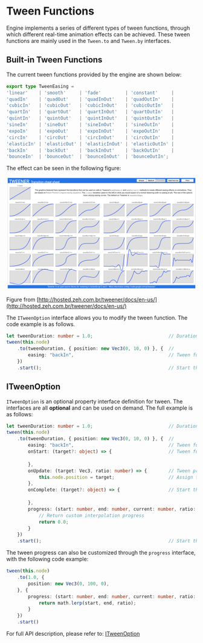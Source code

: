 # Tween Functions

Engine implements a series of different types of tween functions, through which different real-time animation effects can be achieved. These tween functions are mainly used in the `Tween.to` and `Tween.by` interfaces.

## Built-in Tween Functions

The current tween functions provided by the engine are shown below:

```ts
export type TweenEasing =
'linear'    | 'smooth'     | 'fade'         | 'constant'     |
'quadIn'    | 'quadOut'    | 'quadInOut'    | 'quadOutIn'    |
'cubicIn'   | 'cubicOut'   | 'cubicInOut'   | 'cubicOutIn'   |
'quartIn'   | 'quartOut'   | 'quartInOut'   | 'quartOutIn'   | 
'quintIn'   | 'quintOut'   | 'quintInOut'   | 'quintOutIn'   |
'sineIn'    | 'sineOut'    | 'sineInOut'    | 'sineOutIn'    |
'expoIn'    | 'expoOut'    | 'expoInOut'    | 'expoOutIn'    |
'circIn'    | 'circOut'    | 'circInOut'    | 'circOutIn'    |
'elasticIn' | 'elasticOut' | 'elasticInOut' | 'elasticOutIn' |
'backIn'    | 'backOut'    | 'backInOut'    | 'backOutIn'    |
'bounceIn'  | 'bounceOut'  | 'bounceInOut'  | 'bounceOutIn';
```

The effect can be seen in the following figure:

![tweener](img/tweener.png)

Figure from [http://hosted.zeh.com.br/tweener/docs/en-us/](http://hosted.zeh.com.br/tweener/docs/en-us/)

The `ITweenOption` interface allows you to modify the tween function. The code example is as follows.

```ts
let tweenDuration: number = 1.0;                            // Duration of the tween
tween(this.node)
    .to(tweenDuration, { position: new Vec3(0, 10, 0) }, {  // 
        easing: "backIn",                                   // Tween function
    })
    .start();                                               // Start the tween
```

## ITweenOption

`ITweenOption` is an optional property interface definition for tween. The interfaces are all **optional** and can be used on demand. The full example is as follows:

```ts
let tweenDuration: number = 1.0;                            // Duration of the tween
tween(this.node)
    .to(tweenDuration, { position: new Vec3(0, 10, 0) }, {  // 
        easing: "backIn",                                   // Tween function
        onStart: (target?: object) => {                     // Tween function

        },
        onUpdate: (target: Vec3, ratio: number) => {        // Tween process
            this.node.position = target;                    // Assign the position of the node to the result calculated by the tween system
        },
        onComplete: (target?: object) => {                  // Start the tween

        },
        progress: (start: number, end: number, current: number, ratio: number): number => {
            // Return custom interpolation progress
            return 0.0;
        }
    })
    .start();                                               // Start the tween
```

The tween progress can also be customized through the `progress` interface, with the following code example:

```ts
tween(this.node)
    .to(1.0, {
        position: new Vec3(0, 100, 0),
    }, {
        progress: (start: number, end: number, current: number, ratio: number): number => {
            return math.lerp(start, end, ratio);
        }
    })
    .start()
```

For full API description, please refer to: [ITweenOption](%__APIDOC__%/zh/interface/ITweenOption)
